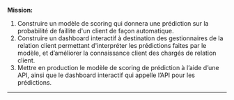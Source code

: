 **Mission:**
1) Construire un modèle de scoring qui donnera une prédiction sur la probabilité de faillite d'un client de façon automatique.
2) Construire un dashboard interactif à destination des gestionnaires de la relation client permettant d'interpréter les prédictions faites par le modèle, et d’améliorer la connaissance client des chargés de relation client.
3) Mettre en production le modèle de scoring de prédiction à l’aide d’une API, ainsi que le dashboard interactif qui appelle l’API pour les prédictions.
--------------------------------------------------------------------------------------------------------------------------------------------------------------------------------------------------------------------------------------------------
